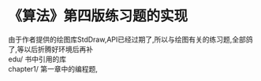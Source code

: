 # 《算法》第四版练习题的实现

由于作者提供的绘图库StdDraw,API已经过期了,所以与绘图有关的练习题,全部鸽了,等以后折腾好环境后再补</br>
edu/ 书中引用的库<br>
chapter1/ 第一章中的编程题,<br>
